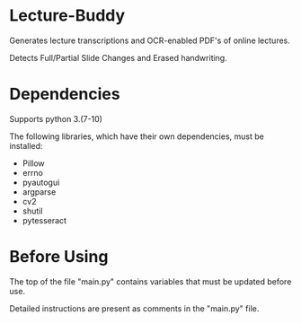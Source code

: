 Lecture-Buddy
=====================
Generates lecture transcriptions and OCR-enabled PDF's of online lectures. 

Detects Full/Partial Slide Changes and Erased handwriting. 

Dependencies
============
Supports python 3.(7-10)

The following libraries, which have their own dependencies, must be installed:

* Pillow
* errno
* pyautogui 
* argparse 
* cv2 
* shutil 
* pytesseract

Before Using 
============
The top of the file "main.py" contains variables that must be updated before use.

Detailed instructions are present as comments in the "main.py" file. 

